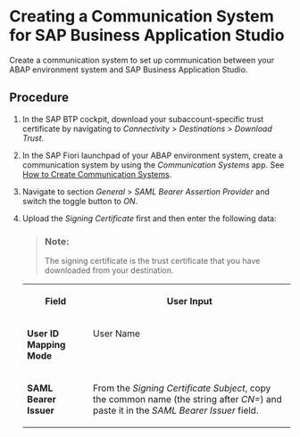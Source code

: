 <!-- loioe591016bdb3e49ae9a3df236b6a8f904 -->

# Creating a Communication System for SAP Business Application Studio

Create a communication system to set up communication between your ABAP environment system and SAP Business Application Studio.



<a name="loioe591016bdb3e49ae9a3df236b6a8f904__steps_bbp_vvc_x4b"/>

## Procedure

1.  In the SAP BTP cockpit, download your subaccount-specific trust certificate by navigating to *Connectivity* \> *Destinations* \> *Download Trust*.

2.  In the SAP Fiori launchpad of your ABAP environment system, create a communication system by using the *Communication Systems* app. See [How to Create Communication Systems](../50-administration-and-ops/how-to-create-communication-systems-c2234ac.md).

3.  Navigate to section *General* \> *SAML Bearer Assertion Provider* and switch the toggle button to *ON*.

4.  Upload the *Signing Certificate* first and then enter the following data:

    > ### Note:  
    > The signing certificate is the trust certificate that you have downloaded from your destination.


    <table>
    <tr>
    <th valign="top">

    Field


    
    </th>
    <th valign="top">

    User Input


    
    </th>
    </tr>
    <tr>
    <td valign="top">

    **User ID Mapping Mode**


    
    </td>
    <td valign="top">

    User Name


    
    </td>
    </tr>
    <tr>
    <td valign="top">

    **SAML Bearer Issuer**


    
    </td>
    <td valign="top">

    From the *Signing Certificate Subject*, copy the common name \(the string after *CN=*\) and paste it in the *SAML Bearer Issuer* field.


    
    </td>
    </tr>
    </table>
    

